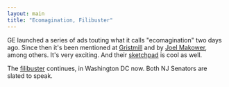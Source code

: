 ```yaml
---
layout: main
title: "Ecomagination, Filibuster"
---
```

GE launched a series of ads touting what it calls "ecomagination" two days
ago. Since then it's been mentioned at
[Gristmill](http://gristmill.grist.org/story/2005/5/8/222321/6123) and by
[Joel Makower](http://makower.typepad.com/joel_makower/), among others. It's
very exciting. And their
[sketchpad](http://www.geimaginationcubed.com/LaunchPage) is cool as well.

  
The [filibuster](http://www.filibusterfrist.com) continues, in Washington DC
now. Both NJ Senators are slated to speak.

